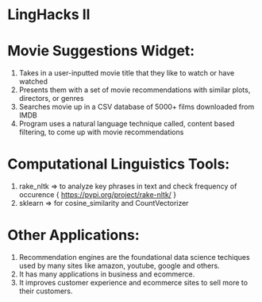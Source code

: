# LingHacks II
# Movie Suggestions Widget:
   1. Takes in a user-inputted movie title that they like to watch or have watched
   2. Presents them with a set of movie recommendations with similar plots, directors, or genres
   3. Searches movie up in a CSV database of 5000+ films downloaded from IMDB
   4. Program uses a natural language technique called, content based filtering, to come up with movie recommendations

# Computational Linguistics Tools:
   1. rake_nltk => to analyze key phrases in text and check frequency of occurence 
         { https://pypi.org/project/rake-nltk/ }
   2. sklearn => for cosine_similarity and CountVectorizer 

# Other Applications:
   1. Recommendation engines are the foundational data science techiques used by many sites like amazon, youtube, google and others.
   2. It has many applications in business and ecommerce.
   3. It improves customer experience and ecommerce sites to sell more to their customers.
         

